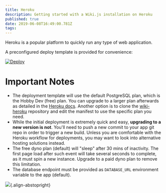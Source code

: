 ```yaml
---
title: Heroku
description: Getting started with a Wiki.js installation on Heroku
published: true
date: 2019-06-08T16:49:00.781Z
tags: 
---
```


Heroku is a popular platform to quickly run any type of web application.

A preconfigured deploy template is provided for convenience:

[![Deploy](https://www.herokucdn.com/deploy/button.svg)](https://heroku.com/deploy?template=https://github.com/requarks/wiki-heroku/tree/beta)

# Important Notes

- The deployment template will use the default PostgreSQL plan, which is the Hobby Dev (free) plan. You can upgrade to a larger plan afterwards as detailed in the [Heroku docs](https://devcenter.heroku.com/articles/updating-heroku-postgres-databases). Another option is to clone the [wiki-heroku](https://github.com/Requarks/wiki-heroku/tree/beta) repository and edit the manifest to use the specific plan you need.
- While the initial deployment is extremely quick and easy, **upgrading to a new version is not**. You'll need to push a new commit to your app git repo in order to trigger a new build. Unless you are comfortable with the Heroku workflow for deployments, you may want to look into alternative hosting solutions instead.
- The free dyno plan (default) will "sleep" after 30 mins of inactivity. The first page load after such event will take several seconds to complete, as it must spin a new instance. Upgrade to a paid dyno plan to remove this limitation.
- The database endpoint must be provided as `DATABASE_URL` environment variable to the app (default).

![](https://a.icons8.com/TgwPdfer/uNiaiQ/svg.svg){.align-abstopright}